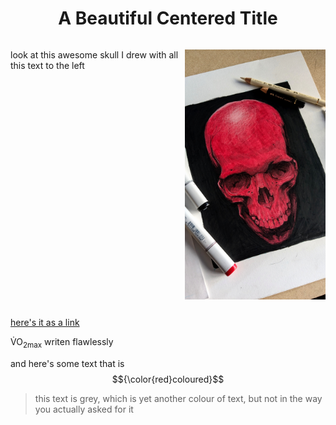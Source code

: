 
<html>

<body>
<h1 align="center"> A Beautiful Centered Title</h1>
  
<p style="display:inline-block;"> <img align="right" height="400" src="https://github.com/nyxian03/KNES381/blob/main/images/Skullimage.jpg">
look at this awesome skull I drew with all this text to the left</p>
  
  <a href="https://github.com/nyxian03/KNES381/blob/main/images/Skullimage.jpg"> here's it as a link</a>
  
  V&#775;O<sub>2max</sub> writen flawlessly
  
  and here's some text that is $${\color{red}coloured}$$

  > this text is grey, which is yet another colour of text, but not in the way you actually asked for it

 
  </p>
  </body>
